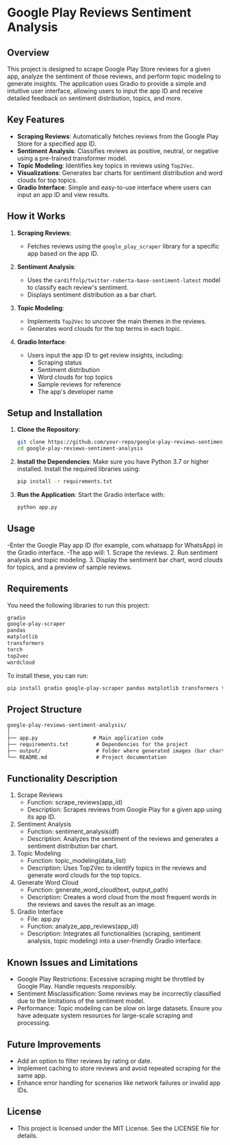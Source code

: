 # Google Play Reviews Sentiment Analysis

## Overview

This project is designed to scrape Google Play Store reviews for a given app, analyze the sentiment of those reviews, and perform topic modeling to generate insights. The application uses Gradio to provide a simple and intuitive user interface, allowing users to input the app ID and receive detailed feedback on sentiment distribution, topics, and more.

## Key Features

- **Scraping Reviews**: Automatically fetches reviews from the Google Play Store for a specified app ID.
- **Sentiment Analysis**: Classifies reviews as positive, neutral, or negative using a pre-trained transformer model.
- **Topic Modeling**: Identifies key topics in reviews using `Top2Vec`.
- **Visualizations**: Generates bar charts for sentiment distribution and word clouds for top topics.
- **Gradio Interface**: Simple and easy-to-use interface where users can input an app ID and view results.

## How it Works

1. **Scraping Reviews**: 
   - Fetches reviews using the `google_play_scraper` library for a specific app based on the app ID.
   
2. **Sentiment Analysis**:
   - Uses the `cardiffnlp/twitter-roberta-base-sentiment-latest` model to classify each review's sentiment.
   - Displays sentiment distribution as a bar chart.

3. **Topic Modeling**:
   - Implements `Top2Vec` to uncover the main themes in the reviews.
   - Generates word clouds for the top terms in each topic.

4. **Gradio Interface**:
   - Users input the app ID to get review insights, including:
     - Scraping status
     - Sentiment distribution
     - Word clouds for top topics
     - Sample reviews for reference
     - The app's developer name

## Setup and Installation

1. **Clone the Repository**:
   ```bash
   git clone https://github.com/your-repo/google-play-reviews-sentiment-analysis.git
   cd google-play-reviews-sentiment-analysis

2. **Install the Dependencies**:
   Make sure you have Python 3.7 or higher installed. Install the required libraries using:
   ```bash
   pip install -r requirements.txt

3. **Run the Application**:
   Start the Gradio interface with:
   ```bash
   python app.py

## Usage
   -Enter the Google Play app ID (for example, com.whatsapp for WhatsApp) in the Gradio interface.
   -The app will:
      1. Scrape the reviews.
      2. Run sentiment analysis and topic modeling.
      3. Display the sentiment bar chart, word clouds for topics, and a preview of sample reviews.

## Requirements
   You need the following libraries to run this project:
   ```txt
   gradio
   google-play-scraper
   pandas
   matplotlib
   transformers
   torch
   top2vec
   wordcloud
   ```

   To install these, you can run:
   ```bash
   pip install gradio google-play-scraper pandas matplotlib transformers torch top2vec wordcloud
   ```

## Project Structure
   ```txt
   google-play-reviews-sentiment-analysis/
   │
   ├── app.py                  # Main application code
   ├── requirements.txt         # Dependencies for the project
   ├── output/                  # Folder where generated images (bar charts, word clouds) are saved
   └── README.md                # Project documentation
   ```
## Functionality Description
   1. Scrape Reviews
      - Function: scrape_reviews(app_id)
      - Description: Scrapes reviews from Google Play for a given app using its app ID.
   2. Sentiment Analysis
      - Function: sentiment_analysis(df)
      - Description: Analyzes the sentiment of the reviews and generates a sentiment distribution bar chart.
   3. Topic Modeling
      - Function: topic_modeling(data_list)
      - Description: Uses Top2Vec to identify topics in the reviews and generate word clouds for the top topics.
   4. Generate Word Cloud
      - Function: generate_word_cloud(text, output_path)
      - Description: Creates a word cloud from the most frequent words in the reviews and saves the result as an image.
   5. Gradio Interface
      - File: app.py
      - Function: analyze_app_reviews(app_id)
      - Description: Integrates all functionalities (scraping, sentiment analysis, topic modeling) into a user-friendly Gradio interface.

## Known Issues and Limitations
   - Google Play Restrictions: Excessive scraping might be throttled by Google Play. Handle requests responsibly.
   - Sentiment Misclassification: Some reviews may be incorrectly classified due to the limitations of the sentiment model.
   - Performance: Topic modeling can be slow on large datasets. Ensure you have adequate system resources for large-scale scraping and processing.

## Future Improvements
   - Add an option to filter reviews by rating or date.
   - Implement caching to store reviews and avoid repeated scraping for the same app.
   - Enhance error handling for scenarios like network failures or invalid app IDs.

## License
   - This project is licensed under the MIT License. See the LICENSE file for details.








